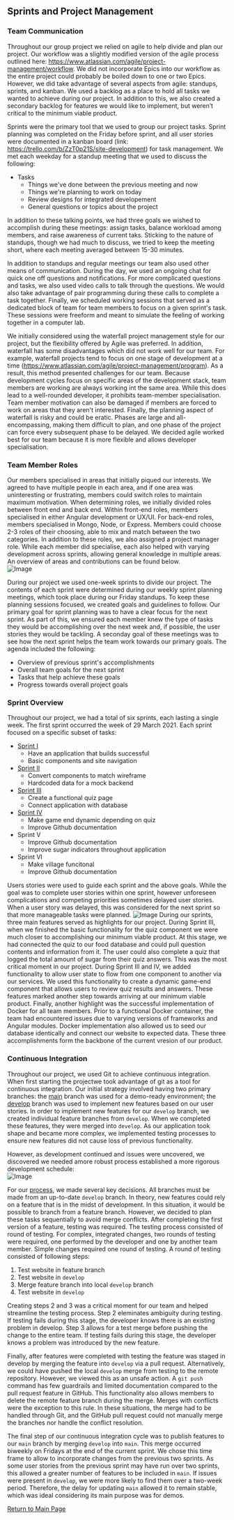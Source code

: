 ## Sprints and Project Management

### Team Communication
Throughout our group project we relied on agile to help divide and plan our project. Our workflow was a slightly modified version of the agile process outlined here: https://www.atlassian.com/agile/project-management/workflow.
We did not incorporate Epics into our workflow as the entire project could probably be boiled down to one or two Epics. However, we did take advantage of several aspects from agile: standups, sprints, and kanban. We used a backlog as a place to hold all tasks we wanted to achieve during our project. In addition to this, we also created a secondary backlog for features we would like to implement, but weren’t critical to the minimum viable product.   
	
Sprints were the primary tool that we used to group our project tasks. Sprint planning was completed on the Friday before sprint, and all user stories were documented in a kanban board (link: https://trello.com/b/ZzT0p21S/site-development) for task management. We met each weekday for a standup meeting that we used to discuss the following:
  - Tasks
      - Things we've done between the previous meeting and now
      - Things we're planning to work on today
      - Review designs for integrated developement
      - General questions or topics about the project
 
In addition to these talking points, we had three goals we wished to accomplish during these meetings: assign tasks, balance workload among members, and raise awareness of current taks. Sticking to the nature of standups, though we had much to discuss, we tried to keep the meeting short, where each meeting averaged between 15-30 minutes. 

In addition to standups and regular meetings our team also used other means of communication. During the day, we used an ongoing chat for quick one off questions and notifications. For more complicated questions and tasks, we also used video calls to talk through the questions. We would also take advantage of pair programming during these calls to complete a task together. Finally, we scheduled working sessions that served as a dedicated block of team for team members to focus on a given sprint's task. These sessions were freeform and meant to simulate the feeling of working together in a computer lab.
	
We initially considered using the waterfall project management style for our project, but the flexibility offered by Agile was preferred. In addition, waterfall has some disadvantages which did not work well for our team. For example, waterfall projects tend to focus on one stage of development at a time (https://www.atlassian.com/agile/project-management/program). As a result, this method presented challenges for our team. Because development cycles focus on specific areas of the development stack, team members are working are always working int the same area. While this does lead to a well-rounded developer, it prohibits team-member specialisation. Team member motivation can also be damaged if members are forced to work on areas that they aren't interested. Finally, the planning aspect of waterfall is risky and could be eratic. Phases are large and all-encompassing, making them difficult to plan, and one phase of the project can force every subsequent phase to be delayed. We decided agile worked best for our team because it is more flexible and allows developer specialisation.  

### Team Member Roles
Our members specialised in areas that initially piqued our interests. We agreed to have multiple people in each area, and if one area was uninteresting or frustrating, members could switch roles to maintain maximum motivation. When determining roles, we initially divided roles between front end and back end. Within front-end roles, members specialised in either Angular development or UX/UI. For back-end roles, members specialised in Mongo, Node, or Express. Members could choose 2-3 roles of their choosing, able to mix and match between the two categories. In addition to these roles, we also assigned a project manager role. While each member did specialise, each also helped with varying development across sprints, allowing general knowledge in multiple areas. An overview of areas and contributions can be found below.  
![Image](TeamRoles.png)  

During our project we used one-week sprints to divide our project. The contents of each sprint were determined during our weekly sprint planning meetings, which took place during our Friday standups. To keep these planning sessions focused, we created goals and guidelines to follow. Our primary goal for sprint planning was to have a clear focus for the next sprint. As part of this, we ensured each member knew the type of tasks they would be accomplishing over the next week and, if possible, the user stories they would be tackling. A seconday goal of these meetings was to see how the next sprint helps the team work towards our primary goals. The agenda included the following:
  - Overview of previous sprint's accomplishments
  - Overall team goals for the next sprint
  - Tasks that help achieve these goals
  - Progress towards overall project goals  

### Sprint Overview
Throughout our project, we had a total of six sprints, each lasting a single week. The first sprint occurred the week of 29 March 2021. Each sprint focused on a specific subset of tasks: 
  - [Sprint I](SugarRushSprint1.pdf)
      - Have an application that builds successful
      - Basic components and site navigation
  - [Sprint II](SugarRushSprint2.pdf)
      - Convert components to match wireframe
      - Hardcoded data for a mock backend
  - [Sprint III](SugarRushSprint3.pdf)
      - Create a functional quiz page
      - Connect application with database
  - [Sprint IV](SugarRushSprint4.pdf)
      - Make game end dynamic depending on quiz
      - Improve Github documentation
  - Sprint V
      - Improve Github documentation
      - Improve sugar indicators throughout application
  - Sprint VI
      - Make village funcitonal
      - Improve Github documentation

Users stories were used to guide each sprint and the above goals. While the goal was to complete user stories within one sprint, however unforeseen complications and competing priorities sometimes delayed user stories. When a user story was delayed, this was considered for the next sprint so that more manageable tasks were planned.
![Image](SprintDiagram.png)
During our sprints, three main features served as highlights for our project. During Sprint III, when we finished the basic functionality for the quiz component we were much closer to accomplishing our minimum viable product. At this stage, we had connected the quiz to our food database and could pull question contents and information from it. The user could also complete a quiz that logged the total amount of sugar from their quiz answers. This was the most critical moment in our project. During Sprint III and IV, we added functionality to allow user state to flow from one component to another via our services. We used this functionality to create a dynamic game-end component that allows users to review quiz results and answers. These features marked another step towards arriving at our minimum viable product. Finally, another highlight was the successful implementation of Docker for all team members. Prior to a functional Docker container, the team had encountered issues due to varying versions of frameworks and Angular modules. Docker implementation also allowed us to seed our database identically and connect our website to expected data. These three accomplishments form the backbone of the current vresion of our product.    

### Continuous Integration
Throughout our project, we used Git to achieve continuous integration. When first starting the projectwe took advantage of git as a tool for continuous integration. Our initial strategy involved having two primary branches: the [main](../../../) branch was used for a demo-ready environment; the [develop](../../../tree/develop) branch was used to implement new features based on our user stories. In order to implement new features for our `develop` branch, we created individual feature branches from `develop`. When we completed these features, they were merged into `develop`. As our application took shape and became more complex, we implemented testing processes to ensure new features did not cause loss of previous functionality.

However, as development continued and issues were uncovered, we discovered we needed amore robust process established a more rigorous development schedule:  
![Image](DevProcess.png)

For our [process](SugarRushDevCycle.pdf), we made several key decisions. All branches must be made from an up-to-date `develop` branch. In theory, new features could rely on a feature that is in the midst of development. In this situation, it would be possible to branch from a feature branch. However, we decided to plan these tasks sequentially to avoid merge conflicts. After completing the first version of a feature, testing was required. The testing process consisted of round of testing. For complex, integrated changes, two rounds of testing were required, one performed by the developer and one by another team member. Simple changes required one round of testing. A round of testing consisted of following steps:
  1. Test website in feature branch
  2. Test website in `develop`
  3. Merge feature branch into local `develop` branch
  4. Test website in `develop`

Creating steps 2 and 3 was a critical moment for our team and helped streamline the testing process. Step 2 eleminates ambiguity during testing. If testing fails during this stage, the developer knows there is an existing problem in develop. Step 3 allows for a test merge before pushing the change to the entire team. If testing fails during this stage, the developer knows a problem was introduced by the new feature.

Finally, after features were completed with testing the feature was staged in develop by merging the feature into `develop` via a pull request. Alternatively, we could have pushed the local `develop` merge from testing to the remote repository. However, we viewed this as an unsafe action. A `git push` command has few guardrails and limited documentation compared to the pull request feature in GitHub. This functionality also allows members to delete the remote feature branch during the merge. Merges with conflicts were the exception to this rule. In these situations, the merge had to be handled through Git, and the GitHub pull request could not manually merge the branches nor handle the conflict resolution. 

The final step of our continuous integration cycle was to publish features to our `main` branch by merging `develop` into `main`. This merge occurred biweekly on Fridays at the end of the current sprint. We chose this time frame to allow to incorporate changes from the previous two sprints. As some user stories from the previous sprint may have run over two sprints, this allowed a greater number of features to be included in `main`. If issues were present in `develop`, we were more likely to find them over a two-week period. Therefore, the delay for updating `main` allowed it to remain stable, which was ideal considering its main purpose was for demos.   

[Return to Main Page](../../../)
